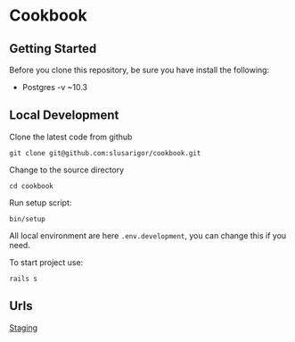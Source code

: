# Cookbook

## Getting Started

Before you clone this repository, be sure you have install the following:
* Postgres -v ~10.3

## Local Development

Clone the latest code from github
```
git clone git@github.com:slusarigor/cookbook.git
```

Change to the source directory
```
cd cookbook
```

Run setup script:
```
bin/setup
```

All local environment are here `.env.development`, you can change this if you need.

To start project use:
```
rails s
```

## Urls

[Staging](https://findcookbook.herokuapp.com)